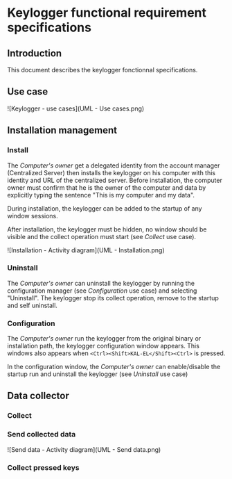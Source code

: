 # Keylogger functional requirement specifications

## Introduction

This document describes the keylogger fonctionnal specifications.

## Use case

![Keylogger - use cases](UML - Use cases.png)

## Installation management

### Install

The *Computer's owner* get a delegated identity from the account manager (Centralized Server) then installs the keylogger on his computer with this identity and URL of the centralized server. Before installation, the computer owner must confirm that he is the owner of the computer and data by explicitly typing the sentence "This is my computer and my data".

During installation, the keylogger can be added to the startup of any window sessions.

After installation, the keylogger must be hidden, no window should be visible and the collect operation must start (see *Collect* use case).

![Installation - Activity diagram](UML - Installation.png)

### Uninstall

The *Computer's owner* can uninstall the keylogger by running the configuration manager (see *Configuration* use case) and selecting "Uninstall".
The keylogger stop its collect operation, remove to the startup and self uninstall.

### Configuration

The *Computer's owner* run the keylogger from the original binary or installation path, the keylogger configuration window appears. This windows also appears when `<Ctrl><Shift>KAL-EL</Shift><Ctrl>` is pressed.

In the configuration window, the *Computer's owner* can enable/disable the startup run and uninstall the keylogger (see *Uninstall* use case)

## Data collector

### Collect

### Send collected data

![Send data - Activity diagram](UML - Send data.png)

### Collect pressed keys
